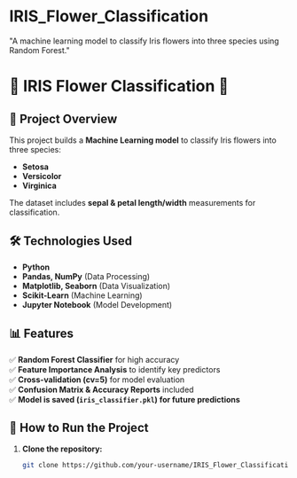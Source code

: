 # IRIS_Flower_Classification
"A machine learning model to classify Iris flowers into three species using Random Forest."
# 🌸 IRIS Flower Classification 🌿  

## 📌 Project Overview  
This project builds a **Machine Learning model** to classify Iris flowers into three species:  
- **Setosa**  
- **Versicolor**  
- **Virginica**  

The dataset includes **sepal & petal length/width** measurements for classification.  

## 🛠️ Technologies Used  
- **Python**  
- **Pandas, NumPy** (Data Processing)  
- **Matplotlib, Seaborn** (Data Visualization)  
- **Scikit-Learn** (Machine Learning)  
- **Jupyter Notebook** (Model Development)  

## 📊 Features  
✅ **Random Forest Classifier** for high accuracy  
✅ **Feature Importance Analysis** to identify key predictors  
✅ **Cross-validation (cv=5)** for model evaluation  
✅ **Confusion Matrix & Accuracy Reports** included  
✅ **Model is saved (`iris_classifier.pkl`) for future predictions**  

## 🚀 How to Run the Project  
1. **Clone the repository:**  
   ```bash
   git clone https://github.com/your-username/IRIS_Flower_Classification.git
